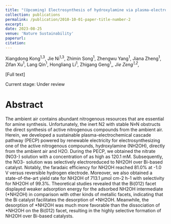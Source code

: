```yaml
---
title: "(Upcoming) Electrosynthesis of hydroxylamine via plasma-electrochemical cascade pathway using the air and water as raw materials"
collection: publications
permalink: /publication/2010-10-01-paper-title-number-2
excerpt: 
date: 2023-08-25
venue: 'Nature Sustainability'
paperurl: 
citation: 
---
```

Xiangdong Kong<sup>1,3</sup>, Jie Ni<sup>1,3</sup>, Zhimin Song<sup>1</sup>, Zhengwu Yang<sup>1</sup>, Jiana Zheng<sup>1</sup>, Zifan Xu<sup>1</sup>, Lang Qin<sup>1</sup>, Hongliang Li<sup>1</sup>, Zhigang Geng<sup>1</sup>,*, Jie Zeng<sup>1,2</sup>,*

[Full text]
<!--(../assets/Electrosynthesis of NH2OH from the air and H2O.pdf)-->

Current stage: Under review

Abstract
===

The ambient air contains abundant nitrogenous resources that are essential for amine synthesis. Unfortunately, the inert N2 with stable N≡N obstructs the direct synthesis of active nitrogenous compounds from the ambient air. Herein, we developed a sustainable plasma-electrochemical cascade pathway (PECP) powered by renewable electricity for electrosynthesizing one of the active nitrogenous compounds, hydroxylamine (NH2OH), directly from the ambient air and H2O. During the PECP, we obtained the nitrate (NO3-) solution with a concentration of as high as 120.1 mM. Subsequently, the NO3- solution was selectively electroreduced to NH2OH over Bi-based catalyst. Notably, the faradaic efficiency for NH2OH reached 81.0% at -1.0 V versus reversible hydrogen electrode. Moreover, we also obtained a state-of-the-art yield rate for NH2OH of 713.1 μmol cm-2 h-1 with selectivity for NH2OH of 99.3%. Theoretical studies revealed that the Bi(012) facet displayed weaker adsorption energy for the adsorbed NH2OH intermediate (*NH2OH) in comparison with other kinds of metallic facets, indicating that the Bi catalyst facilitates the desorption of *NH2OH. Meanwhile, the desorption of *NH2OH was much more favorable than the dissociation of *NH2OH on the Bi(012) facet, resulting in the highly selective formation of NH2OH over Bi-based catalysts.

